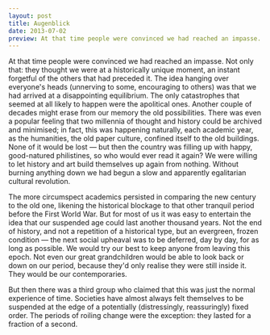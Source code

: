 ```yaml
---
layout: post
title: Augenblick
date: 2013-07-02
preview: At that time people were convinced we had reached an impasse.
---
```


At that time people were convinced we had reached an impasse. Not only that: they thought we were at a historically unique moment, an instant forgetful of the others that had preceded it. The idea hanging over everyone's heads (unnerving to some, encouraging to others) was that we had arrived at a disappointing equilibrium. The only catastrophes that seemed at all likely to happen were the apolitical ones. Another couple of decades might erase from our memory the old possibilities. There was even a popular feeling that two millennia of thought and history could be archived and minimised; in fact, this was happening naturally, each academic year, as the humanities, the old paper culture, confined itself to the old buildings. None of it would be lost — but then the country was filling up with happy, good-natured philistines, so who would ever read it again? We were willing to let history and art build themselves up again from nothing. Without burning anything down we had begun a slow and apparently egalitarian cultural revolution.

The more circumspect academics persisted in comparing the new century to the old one, likening the historical blockage to that other tranquil period before the First World War. But for most of us it was easy to entertain the idea that our suspended age could last another thousand years. Not the end of history, and not a repetition of a historical type, but an evergreen, frozen condition — the next social upheaval was to be deferred, day by day, for as long as possible. We would try our best to keep anyone from leaving this epoch. Not even our great grandchildren would be able to look back or down on our period, because they'd only realise they were still inside it. They would be our contemporaries.

But then there was a third group who claimed that this was just the normal experience of time. Societies have almost always felt themselves to be suspended at the edge of a potentially (distressingly, reassuringly) fixed order. The periods of roiling change were the exception: they lasted for a fraction of a second.